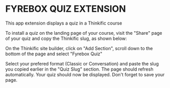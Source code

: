 # FYREBOX QUIZ EXTENSION

This app extension displays a quiz in a Thinkific course

To install a quiz on the landing page of your course, visit the "Share" page of your quiz and copy the Thinkific slug, as shown below:

On the Thinkific site builder, click on "Add Section", scroll down to the bottom of the page and select "Fyrebox Quiz"

Select your prefered format (Classic or Conversation) and paste the slug you copied earlier in the "Quiz Slug" section. The page should refresh automatically. Your quiz should now be displayed. Don't forget to save your page.
